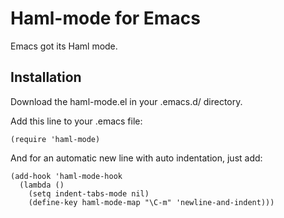 # Haml-mode for Emacs

Emacs got its Haml mode. 

## Installation

Download the haml-mode.el in your .emacs.d/ directory.

Add this line to your .emacs file:
    
    (require 'haml-mode)

And for an automatic new line with auto indentation, just add:

    (add-hook 'haml-mode-hook
      (lambda ()
        (setq indent-tabs-mode nil)
        (define-key haml-mode-map "\C-m" 'newline-and-indent)))
